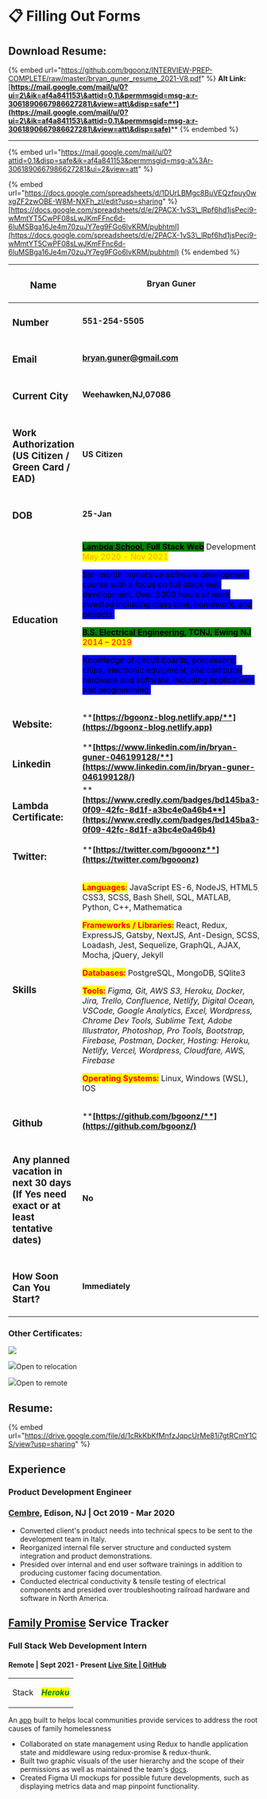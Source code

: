 # 📋 Filling Out Forms

## Download Resume:

{% embed url="https://github.com/bgoonz/INTERVIEW-PREP-COMPLETE/raw/master/bryan_guner_resume_2021-V8.pdf" %}
**Alt Link:** [**https://mail.google.com/mail/u/0?ui=2\&ik=af4a841153\&attid=0.1\&permmsgid=msg-a:r-3061890667986627281\&view=att\&disp=safe**](https://mail.google.com/mail/u/0?ui=2\&ik=af4a841153\&attid=0.1\&permmsgid=msg-a:r-3061890667986627281\&view=att\&disp=safe)****
{% endembed %}

****

{% embed url="https://mail.google.com/mail/u/0?attid=0.1&disp=safe&ik=af4a841153&permmsgid=msg-a%3Ar-3061890667986627281&ui=2&view=att" %}







{% embed url="https://docs.google.com/spreadsheets/d/1DUrLBMgc8BuVEQzfpuy0wxgZF2zwOBE-W8M-NXFh_zI/edit?usp=sharing" %}
[https://docs.google.com/spreadsheets/d/e/2PACX-1vS3\_lRpf6hd1jsPeci9-wMmtYT5CwPF08sLwJKmFFnc6d-6luMSBga16Je4m70zuJY7eg9FGo6lvKRM/pubhtml](https://docs.google.com/spreadsheets/d/e/2PACX-1vS3\_lRpf6hd1jsPeci9-wMmtYT5CwPF08sLwJKmFFnc6d-6luMSBga16Je4m70zuJY7eg9FGo6lvKRM/pubhtml)
{% endembed %}

| <h3>Name</h3>                                                                                 | **Bryan Guner**                                                                                                                                                                                                                                                                                                                                                                                                                                                                                                                                                                                                                                                                                                                                                                                                                                                                                                                                                                                                                                                                                                                                                                                                                                                                                                                                                                                                                                                       |
| --------------------------------------------------------------------------------------------- | --------------------------------------------------------------------------------------------------------------------------------------------------------------------------------------------------------------------------------------------------------------------------------------------------------------------------------------------------------------------------------------------------------------------------------------------------------------------------------------------------------------------------------------------------------------------------------------------------------------------------------------------------------------------------------------------------------------------------------------------------------------------------------------------------------------------------------------------------------------------------------------------------------------------------------------------------------------------------------------------------------------------------------------------------------------------------------------------------------------------------------------------------------------------------------------------------------------------------------------------------------------------------------------------------------------------------------------------------------------------------------------------------------------------------------------------------------------------- |
| <h3>Number</h3>                                                                               | **551-254-5505**                                                                                                                                                                                                                                                                                                                                                                                                                                                                                                                                                                                                                                                                                                                                                                                                                                                                                                                                                                                                                                                                                                                                                                                                                                                                                                                                                                                                                                                      |
| <h3>Email</h3>                                                                                | ****[**bryan.guner@gmail.com**](mailto:bryan.guner@gmail.com)****                                                                                                                                                                                                                                                                                                                                                                                                                                                                                                                                                                                                                                                                                                                                                                                                                                                                                                                                                                                                                                                                                                                                                                                                                                                                                                                                                                                                     |
| <h3>Current City</h3>                                                                         | **Weehawken,NJ,07086**                                                                                                                                                                                                                                                                                                                                                                                                                                                                                                                                                                                                                                                                                                                                                                                                                                                                                                                                                                                                                                                                                                                                                                                                                                                                                                                                                                                                                                                |
| <h3>Work Authorization (US Citizen / Green Card / EAD) </h3>                                  | **US Citizen**                                                                                                                                                                                                                                                                                                                                                                                                                                                                                                                                                                                                                                                                                                                                                                                                                                                                                                                                                                                                                                                                                                                                                                                                                                                                                                                                                                                                                                                        |
| <h3>DOB</h3>                                                                                  | **25-Jan**                                                                                                                                                                                                                                                                                                                                                                                                                                                                                                                                                                                                                                                                                                                                                                                                                                                                                                                                                                                                                                                                                                                                                                                                                                                                                                                                                                                                                                                            |
| <h3>Education</h3>                                                                            | <p><mark style="background-color:green;"><strong></strong></mark><a href="https://www.credly.com/badges/bd145ba3-0f09-42fc-8d1f-a3bc4e0a46b4/public_url"><mark style="background-color:green;"><strong>Lambda Schoo</strong></mark></a><mark style="background-color:green;"><strong></strong></mark><a href="https://www.credly.com/badges/bd145ba3-0f09-42fc-8d1f-a3bc4e0a46b4/public_url"><mark style="background-color:green;"><strong>l</strong></mark></a><mark style="background-color:green;"><strong>, Full Stack Web</strong></mark> Development <mark style="color:orange;">May 2020 - Nov 2021</mark></p><p><mark style="background-color:blue;">Six-month immersive software development course with a focus on full stack web development. Over 2000 hours of work invested including class time, homework, and projects.</mark></p><p><mark style="background-color:green;"><strong></strong></mark><a href="https://github.com/bgoonz/random-static-html-page-deploy/blob/master/ElectricalEngineeringCurriculum.pdf"><mark style="background-color:green;"><strong>B.S. Electrical Engineering</strong></mark></a><mark style="background-color:green;"><strong>, TCNJ, Ewing NJ</strong></mark> <mark style="color:red;">2014 – 2019</mark></p><p><mark style="background-color:blue;">Knowledge of circuit boards, processors, chips, electronic equipment, and computer hardware and software, including applications and programming.</mark></p> |
| <h3>Website:</h3>                                                                             | ****[**https://bgoonz-blog.netlify.app/**](https://bgoonz-blog.netlify.app)****                                                                                                                                                                                                                                                                                                                                                                                                                                                                                                                                                                                                                                                                                                                                                                                                                                                                                                                                                                                                                                                                                                                                                                                                                                                                                                                                                                                       |
| <h3>Linkedin</h3>                                                                             | ****[**https://www.linkedin.com/in/bryan-guner-046199128/**](https://www.linkedin.com/in/bryan-guner-046199128/)****                                                                                                                                                                                                                                                                                                                                                                                                                                                                                                                                                                                                                                                                                                                                                                                                                                                                                                                                                                                                                                                                                                                                                                                                                                                                                                                                                  |
| <h3>Lambda Certificate:</h3>                                                                  | ****[**https://www.credly.com/badges/bd145ba3-0f09-42fc-8d1f-a3bc4e0a46b4**](https://www.credly.com/badges/bd145ba3-0f09-42fc-8d1f-a3bc4e0a46b4)****                                                                                                                                                                                                                                                                                                                                                                                                                                                                                                                                                                                                                                                                                                                                                                                                                                                                                                                                                                                                                                                                                                                                                                                                                                                                                                                  |
| <h3>Twitter:</h3>                                                                             | ****[**https://twitter.com/bgooonz**](https://twitter.com/bgooonz)****                                                                                                                                                                                                                                                                                                                                                                                                                                                                                                                                                                                                                                                                                                                                                                                                                                                                                                                                                                                                                                                                                                                                                                                                                                                                                                                                                                                                |
| <h3>Skills</h3>                                                                               | <p><mark style="color:red;"><strong>Languages</strong>:</mark>  JavaScript ES-6, NodeJS, HTML5, CSS3, SCSS, Bash Shell, SQL, MATLAB, Python, C++, Mathematica </p><p></p><p></p><p></p><p><mark style="color:red;"><strong>Frameworks / Libraries:</strong></mark>    React, Redux, ExpressJS, Gatsby, NextJS, Ant-Design, SCSS, Loadash, Jest, Sequelize, GraphQL, AJAX, Mocha, jQuery, Jekyll </p><p></p><p></p><p></p><p><mark style="color:red;"><strong>Databases:</strong></mark>  PostgreSQL, MongoDB, SQlite3  </p><p></p><p></p><p></p><p><mark style="color:red;"><strong>Tools:</strong></mark>  <em>Figma, Git, AWS S3, Heroku, Docker, Jira, Trello, Confluence, Netlify, Digital Ocean, VSCode, Google Analytics, Excel, Wordpress, Chrome Dev Tools, Sublime Text, Adobe Illustrator, Photoshop, Pro Tools, Bootstrap, Firebase, Postman, Docker, Hosting: Heroku, Netlify, Vercel, Wordpress, Cloudfare, AWS, Firebase</em>  </p><p></p><p></p><p></p><p><mark style="color:red;"><strong>Operating Systems:</strong></mark>  Linux, Windows (WSL), IOS </p>                                                                                                                                                                                                                                                                                                                                                                                          |
| <h3>Github</h3>                                                                               | ****[**https://github.com/bgoonz/**](https://github.com/bgoonz/)****                                                                                                                                                                                                                                                                                                                                                                                                                                                                                                                                                                                                                                                                                                                                                                                                                                                                                                                                                                                                                                                                                                                                                                                                                                                                                                                                                                                                  |
| <h3>Any planned vacation in next 30 days (If Yes need exact or at least tentative dates)</h3> | **No**                                                                                                                                                                                                                                                                                                                                                                                                                                                                                                                                                                                                                                                                                                                                                                                                                                                                                                                                                                                                                                                                                                                                                                                                                                                                                                                                                                                                                                                                |
| <h3>How Soon Can You Start?</h3>                                                              | **Immediately**                                                                                                                                                                                                                                                                                                                                                                                                                                                                                                                                                                                                                                                                                                                                                                                                                                                                                                                                                                                                                                                                                                                                                                                                                                                                                                                                                                                                                                                       |

### Other Certificates:

![](.gitbook/assets/skills-new5.png)

[![](https://camo.githubusercontent.com/ce92692573446d5f1369c742f5c8c168166c0a462e5b12751cc5ddf6ee95b9c9/68747470733a2f2f64617368626f617264732e6c616d6264617363686f6f6c2e636f6d2f7374617469632f696d672f636865636b2e706e67)](https://camo.githubusercontent.com/ce92692573446d5f1369c742f5c8c168166c0a462e5b12751cc5ddf6ee95b9c9/68747470733a2f2f64617368626f617264732e6c616d6264617363686f6f6c2e636f6d2f7374617469632f696d672f636865636b2e706e67)Open to relocation

[![](https://camo.githubusercontent.com/ce92692573446d5f1369c742f5c8c168166c0a462e5b12751cc5ddf6ee95b9c9/68747470733a2f2f64617368626f617264732e6c616d6264617363686f6f6c2e636f6d2f7374617469632f696d672f636865636b2e706e67)](https://camo.githubusercontent.com/ce92692573446d5f1369c742f5c8c168166c0a462e5b12751cc5ddf6ee95b9c9/68747470733a2f2f64617368626f617264732e6c616d6264617363686f6f6c2e636f6d2f7374617469632f696d672f636865636b2e706e67)Open to remote





## Resume:

{% embed url="https://drive.google.com/file/d/1cRkKbKfMnfzJqpcUrMe81i7gtRCmY1CS/view?usp=sharing" %}









## Experience&#x20;

### Product Development Engineer

### &#x20;[Cembre](https://www.cembre.com), Edison, NJ | Oct 2019 - Mar 2020&#x20;

* Converted client's product needs into technical specs to be sent to the development team in Italy.&#x20;
* Reorganized internal file server structure and conducted system integration and product demonstrations.&#x20;
* Presided over internal and end user software trainings in addition to producing customer facing documentation.&#x20;
* Conducted electrical conductivity & tensile testing of electrical components and presided over troubleshooting railroad hardware and software in North America.&#x20;

## [Family Promise](https://familypromise.org) Service Tracker         &#x20;

### Full Stack Web Development Intern&#x20;

#### &#x20;Remote | Sept 2021 - Present                                                                                        [Live Site | ](https://a.familypromiseservicetracker.dev)[GitHub](https://github.com/Lambda-School-Labs/family-promise-service-tracker-fe-a)&#x20;

|       |                                                                                                                                                                           |
| ----- | ------------------------------------------------------------------------------------------------------------------------------------------------------------------------- |
| Stack | <p> <em><mark style="color:green;"><strong>Heroku |(Node/ExpressJS) | React.js | RESTful architecture | Amazon S3 | Okta Authentication</strong></mark></em>  </p><p></p> |

An [app](https://bryan-guner.gitbook.io/lambda-labs/navigation/roadmap) built to helps local communities provide services to address the root causes of family homelessness&#x20;

* Collaborated on state management using Redux to handle application state and middleware using redux-promise & redux-thunk.&#x20;
* Built two graphic visuals of the user hierarchy and the scope of their permissions as well as maintained the team's [docs](https://bryan-guner.gitbook.io/my-docs/v/lambda-labs/).&#x20;
* Created Figma UI mockups for possible future developments, such as displaying metrics data and map pinpoint functionality.

